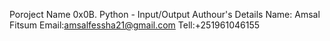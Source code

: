   Poroject Name
0x0B. Python - Input/Output
   Authour's Details
Name: Amsal Fitsum
Email:amsalfessha21@gmail.com
Tell:+251961046155
